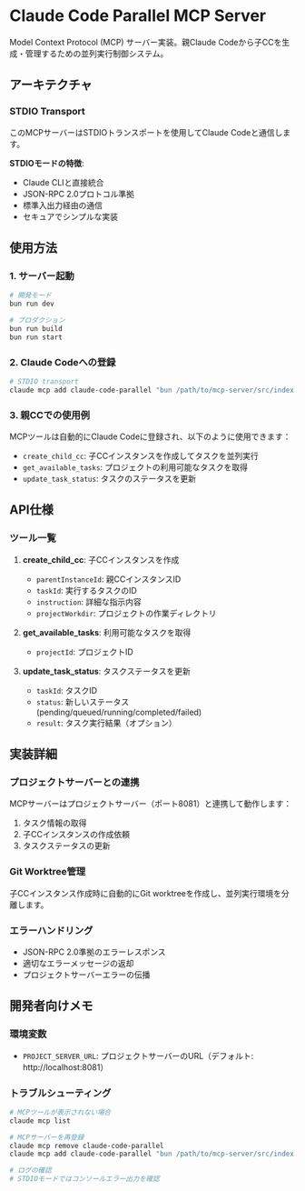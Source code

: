 # Claude Code Parallel MCP Server

Model Context Protocol (MCP) サーバー実装。親Claude Codeから子CCを生成・管理するための並列実行制御システム。

## アーキテクチャ

### STDIO Transport

このMCPサーバーはSTDIOトランスポートを使用してClaude Codeと通信します。

**STDIOモードの特徴**:
- Claude CLIと直接統合
- JSON-RPC 2.0プロトコル準拠
- 標準入出力経由の通信
- セキュアでシンプルな実装

## 使用方法

### 1. サーバー起動

```bash
# 開発モード
bun run dev

# プロダクション
bun run build
bun run start
```

### 2. Claude Codeへの登録

```bash
# STDIO transport
claude mcp add claude-code-parallel "bun /path/to/mcp-server/src/index.ts"
```

### 3. 親CCでの使用例

MCPツールは自動的にClaude Codeに登録され、以下のように使用できます：

- `create_child_cc`: 子CCインスタンスを作成してタスクを並列実行
- `get_available_tasks`: プロジェクトの利用可能なタスクを取得
- `update_task_status`: タスクのステータスを更新

## API仕様

### ツール一覧

1. **create_child_cc**: 子CCインスタンスを作成
   - `parentInstanceId`: 親CCインスタンスID
   - `taskId`: 実行するタスクのID
   - `instruction`: 詳細な指示内容
   - `projectWorkdir`: プロジェクトの作業ディレクトリ

2. **get_available_tasks**: 利用可能なタスクを取得
   - `projectId`: プロジェクトID

3. **update_task_status**: タスクステータスを更新
   - `taskId`: タスクID
   - `status`: 新しいステータス (pending/queued/running/completed/failed)
   - `result`: タスク実行結果（オプション）

## 実装詳細

### プロジェクトサーバーとの連携

MCPサーバーはプロジェクトサーバー（ポート8081）と連携して動作します：

1. タスク情報の取得
2. 子CCインスタンスの作成依頼
3. タスクステータスの更新

### Git Worktree管理

子CCインスタンス作成時に自動的にGit worktreeを作成し、並列実行環境を分離します。

### エラーハンドリング

- JSON-RPC 2.0準拠のエラーレスポンス
- 適切なエラーメッセージの返却
- プロジェクトサーバーエラーの伝播

## 開発者向けメモ

### 環境変数

- `PROJECT_SERVER_URL`: プロジェクトサーバーのURL（デフォルト: http://localhost:8081）

### トラブルシューティング

```bash
# MCPツールが表示されない場合
claude mcp list

# MCPサーバーを再登録
claude mcp remove claude-code-parallel
claude mcp add claude-code-parallel "bun /path/to/mcp-server/src/index.ts"

# ログの確認
# STDIOモードではコンソールエラー出力を確認
```